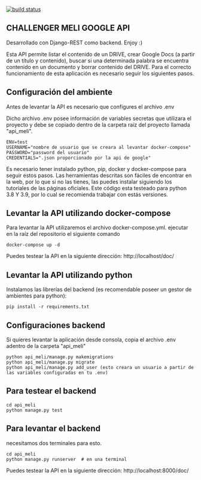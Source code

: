 [![build status](https://github.com/davidkdee/meli/workflows/Django-CI/badge.svg)](https://github.com/DavidkdEE/Meli/actions) 
## CHALLENGER MELI GOOGLE API
Desarrollado con Django-REST como backend. Enjoy :)

Esta API permite listar el contenido de un DRIVE, crear Google Docs (a partir de un título y contenido), buscar si una determinada palabra se encuentra contenido en un documento y borrar contenido del DRIVE.
Para el correcto funcionamiento de esta aplicación es necesario seguir los siguientes pasos.


## Configuración del ambiente ##
Antes de levantar la API es necesario que configures el archivo .env

Dicho archivo .env posee información de variables secretas que utilizara el proyecto y debe se copiado dentro de la carpeta raíz del proyecto llamada "api_meli".

```
ENV=test
USERNAME="nombre de usuario que se creara al levantar docker-compose"
PASSWORD="password del usuario"
CREDENTIALS=".json proporcionado por la api de google"
```

Es necesario tener instalado python, pip, docker y docker-compose para seguir estos pasos.
Las herramientas descritas son fáciles de encontrar en la web, por lo que si no las tienes, las puedes instalar siguiendo los tutoriales de las páginas oficiales.
Este código esta testeado para python 3.8 Y 3.9, por lo cual se recomienda trabajar con estás versiones.


## Levantar la API utilizando docker-compose ##
Para levantar la API utilizaremos el archivo docker-compose.yml.
ejecutar en la raíz del repositorio el siguiente comando

```
docker-compose up -d
```
Puedes testear la API en la siguiente dirección: http://localhost/doc/


## Levantar la API utilizando python ##

Instalamos las librerías del backend (es recomendable poseer un gestor de ambientes para python):
```
pip install -r requirements.txt
```

## Configuraciones backend ##
Si quieres levantar la aplicación desde consola, copia el archivo .env adentro de la carpeta "api_meli"
```
python api_meli/manage.py makemigrations
python api_meli/manage.py migrate
python api_meli/manage.py add_user (esto creara un usuario a partir de las variables configuradas en tu .env)
```
## Para testear el backend ##
```
cd api_meli
python manage.py test
```

## Para levantar el backend ##
necesitamos dos terminales para esto.
```
cd api_meli
python manage.py runserver  # en una terminal
```
Puedes testear la API en la siguiente dirección: http://localhost:8000/doc/



